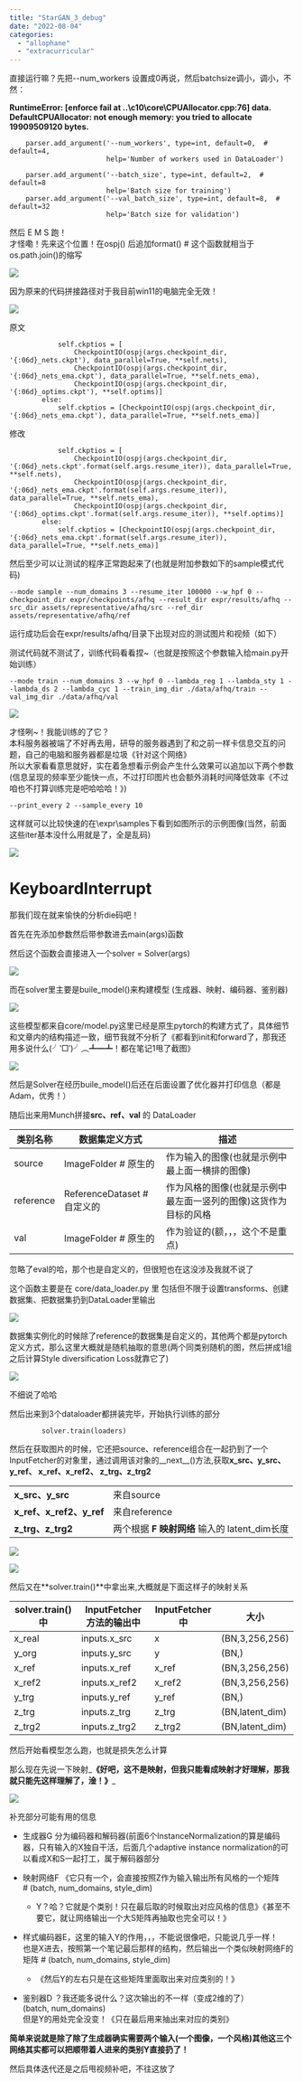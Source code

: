 ```yaml
---
title: "StarGAN_3_debug"
date: "2022-08-04"
categories: 
  - "allophane"
  - "extracurricular"
---
```


直接运行嘛？先把--num\_workers 设置成0再说，然后batchsize调小，调小，不然：

**RuntimeError: \[enforce fail at ..\\c10\\core\\CPUAllocator.cpp:76\] data. DefaultCPUAllocator: not enough memory: you tried to allocate 19909509120 bytes.**

```
    parser.add_argument('--num_workers', type=int, default=0,  # default=4,
                        help='Number of workers used in DataLoader')

    parser.add_argument('--batch_size', type=int, default=2,  # default=8
                        help='Batch size for training')
    parser.add_argument('--val_batch_size', type=int, default=8,  # default=32
                        help='Batch size for validation')
```

然后 E M S 跑！  
才怪嘞！先来这个位置！在ospj() 后追加format() # 这个函数就相当于os.path.join()的缩写

![](images/image-11.png)

因为原来的代码拼接路径对于我目前win11的电脑完全无效！

![](images/image-12.png)

原文

```
            self.ckptios = [
                CheckpointIO(ospj(args.checkpoint_dir, '{:06d}_nets.ckpt'), data_parallel=True, **self.nets),
                CheckpointIO(ospj(args.checkpoint_dir, '{:06d}_nets_ema.ckpt'), data_parallel=True, **self.nets_ema),
                CheckpointIO(ospj(args.checkpoint_dir, '{:06d}_optims.ckpt'), **self.optims)]
        else:
            self.ckptios = [CheckpointIO(ospj(args.checkpoint_dir, '{:06d}_nets_ema.ckpt'), data_parallel=True, **self.nets_ema)]
```

修改

```
            self.ckptios = [
                CheckpointIO(ospj(args.checkpoint_dir, '{:06d}_nets.ckpt'.format(self.args.resume_iter)), data_parallel=True, **self.nets),
                CheckpointIO(ospj(args.checkpoint_dir, '{:06d}_nets_ema.ckpt'.format(self.args.resume_iter)), data_parallel=True, **self.nets_ema),
                CheckpointIO(ospj(args.checkpoint_dir, '{:06d}_optims.ckpt'.format(self.args.resume_iter)), **self.optims)]
        else:
            self.ckptios = [CheckpointIO(ospj(args.checkpoint_dir, '{:06d}_nets_ema.ckpt'.format(self.args.resume_iter)), data_parallel=True, **self.nets_ema)]
```

然后至少可以让测试的程序正常跑起来了(也就是附加参数如下的sample模式代码)

```
--mode sample --num_domains 3 --resume_iter 100000 --w_hpf 0 --checkpoint_dir expr/checkpoints/afhq --result_dir expr/results/afhq --src_dir assets/representative/afhq/src --ref_dir assets/representative/afhq/ref
```

运行成功后会在expr/results/afhq/目录下出现对应的测试图片和视频（如下）

测试代码就不测试了，训练代码看看捏~（也就是按照这个参数输入给main.py开始训练）

```
--mode train --num_domains 3 --w_hpf 0 --lambda_reg 1 --lambda_sty 1 --lambda_ds 2 --lambda_cyc 1 --train_img_dir ./data/afhq/train --val_img_dir ./data/afhq/val
```

![](images/image-14.png)

才怪咧~！我能训练的了它？  
本科服务器被端了不好再去用，研导的服务器遇到了和之前一样卡信息交互的问题，自己的电脑和服务器都是垃圾《针对这个网络》  
所以大家看看意思就好，实在着急想看示例会产生什么效果可以追加以下两个参数(信息呈现的频率至少能快一点，不过打印图片也会额外消耗时间降低效率《不过咱也不打算训练完是吧哈哈哈！》)

```
--print_every 2 --sample_every 10
```

这样就可以比较快速的在\\expr\\samples下看到如图所示的示例图像(当然，前面这些iter基本没什么用就是了，全是乱码)

![](images/image-13.png)

# **KeyboardInterrupt**

那我们现在就来愉快的分析die码吧！

首先在先添加参数然后带参数进去main(args)函数

然后这个函数会直接进入一个solver = Solver(args)

![](images/image-15.png)

而在solver里主要是buile\_model()来构建模型 (生成器、映射、编码器、鉴别器)

![](images/image-16.png)

这些模型都来自core/model.py这里已经是原生pytorch的构建方式了，具体细节和文章内的结构描述一致，细节我就不分析了《都看到init和forward了，那我还用多说什么(╯‵□′)╯︵┻━┻！都在笔记1甩了截图》

![](images/image-17.png)

然后是Solver在经历buile\_model()后还在后面设置了优化器并打印信息（都是Adam，优秀！）

随后出来用Munch拼接**src、ref、val** 的 DataLoader

| 类别名称 | 数据集定义方式 | 描述 |
| --- | --- | --- |
| source | ImageFolder # 原生的 | 作为输入的图像(也就是示例中最上面一横排的图像) |
| reference | ReferenceDataset # 自定义的 | 作为风格的图像(也就是示例中最左面一竖列的图像)这货作为目标的风格 |
| val | ImageFolder # 原生的 | 作为验证的(额，，，这个不是重点) |

忽略了eval的哈，那个也是自定义的，但很短也在这没涉及我就不说了

这个函数主要是在 core/data\_loader.py 里 包括但不限于设置transforms、创建数据集、把数据集扔到DataLoader里输出

![](images/image-21.png)

数据集实例化的时候除了reference的数据集是自定义的，其他两个都是pytorch定义方式，那么这里大概就是随机抽取的意思(两个同类别随机的图，然后拼成1组之后计算Style diversification Loss就靠它了)

![](images/image-22.png)

不细说了哈哈

然后出来到3个dataloader都拼装完毕，开始执行训练的部分

```
        solver.train(loaders)
```

然后在获取图片的时候，它还把source、reference组合在一起扔到了一个InputFetcher的对象里，通过调用该对象的\_\_next\_\_()方法,获取**x\_src、y\_src、y\_ref、 x\_ref、x\_ref2、 z\_trg、z\_trg2**

<table><tbody><tr><td><strong>x_src、y_src</strong></td><td>来自source</td></tr><tr><td><strong>x_ref、x_ref2<strong>、</strong>y_ref</strong></td><td>来自reference</td></tr><tr><td><strong>z_trg、z_trg2</strong></td><td>两个根据 <strong>F 映射网络</strong> 输入的 latent_dim长度</td></tr></tbody></table>

![](images/image-23.png)

![](images/8KTA_N3GL915TPJXKEIVC.png)

然后又在**solver.train()**中拿出来,大概就是下面这样子的映射关系

| solver.train()中 | InputFetcher方法的输出中 | **InputFetcher**中 | 大小 |
| --- | --- | --- | --- |
| x\_real | inputs.x\_src | x | (BN,3,256,256) |
| y\_org | inputs.y\_src | y | (BN,) |
| x\_ref | inputs.x\_ref | x\_ref | (BN,3,256,256) |
| x\_ref2 | inputs.x\_ref2 | x\_ref2 | (BN,3,256,256) |
| y\_trg | inputs.y\_ref | y\_ref | (BN,) |
| z\_trg | inputs.z\_trg | z\_trg | (BN,latent\_dim) |
| z\_trg2 | inputs.z\_trg2 | z\_trg2 | (BN,latent\_dim) |

然后开始看模型怎么跑，也就是损失怎么计算

那么现在先说一下映射_**《好吧，这不是映射，但我只能看成映射才好理解，那我就只能先这样理解了，淦！》**_

![](images/image-24.png)

补充部分可能有用的信息

- 生成器G 分为编码器和解码器(前面6个InstanceNormalization的算是编码器，只有输入的X独自干活，后面几个adaptive instance normalization的可以看成X和S一起打工，属于解码器部分
- 映射网络F 《它只有一个，会直接按照Z作为输入输出所有风格的一个矩阵  
    \# (batch, num\_domains, style\_dim)
    - Y？哈？它就是个类别！只在最后取的时候取出对应风格的信息》《甚至不要它，就让网络输出一个大S矩阵再抽取也完全可以！》

- 样式编码器E，这里的输入Y的作用，，，不能说很像吧，只能说几乎一样！  
    也是X进去，按照第一个笔记最后那样的结构，然后输出一个类似映射网络F的矩阵 # (batch, num\_domains, style\_dim)
    - 《然后Y的左右只是在这些矩阵里面取出来对应类别的！》
- 鉴别器D ？我还能多说什么？这次输出的不一样（变成2维的了）  
    (batch, num\_domains)  
    但是Y的用处完全没变！《只在最后用来抽出来对应的类别》

**简单来说就是除了除了生成器确实需要两个输入(一个图像，一个风格)其他这三个网络其实都可以把顺带着人进来的类别Y直接扔了！**

然后具体迭代还是之后甩视频补吧，不往这放了

